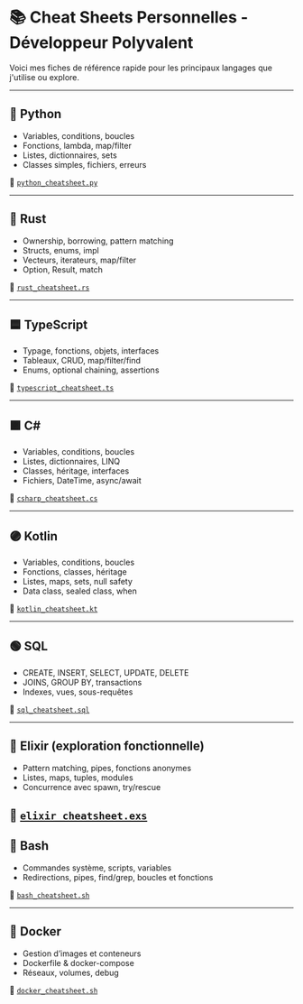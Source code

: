 # 📚 Cheat Sheets Personnelles - Développeur Polyvalent

Voici mes fiches de référence rapide pour les principaux langages que j'utilise ou explore.

---

## 🐍 Python
- Variables, conditions, boucles
- Fonctions, lambda, map/filter
- Listes, dictionnaires, sets
- Classes simples, fichiers, erreurs

📄 [`python_cheatsheet.py`](./python_cheatsheet.py)

---

## 🦀 Rust
- Ownership, borrowing, pattern matching
- Structs, enums, impl
- Vecteurs, iterateurs, map/filter
- Option, Result, match

📄 [`rust_cheatsheet.rs`](./rust_cheatsheet.rs)

---

## 🟦 TypeScript
- Typage, fonctions, objets, interfaces
- Tableaux, CRUD, map/filter/find
- Enums, optional chaining, assertions

📄 [`typescript_cheatsheet.ts`](./typescript_cheatsheet.ts)

---

## 🟪 C#
- Variables, conditions, boucles
- Listes, dictionnaires, LINQ
- Classes, héritage, interfaces
- Fichiers, DateTime, async/await

📄 [`csharp_cheatsheet.cs`](./csharp_cheatsheet.cs)

---

## 🟣 Kotlin
- Variables, conditions, boucles
- Fonctions, classes, héritage
- Listes, maps, sets, null safety
- Data class, sealed class, when

📄 [`kotlin_cheatsheet.kt`](./kotlin_cheatsheet.kt)

---

## 🟢 SQL
- CREATE, INSERT, SELECT, UPDATE, DELETE
- JOINS, GROUP BY, transactions
- Indexes, vues, sous-requêtes

📄 [`sql_cheatsheet.sql`](./sql_cheatsheet.sql)

---

## 🔮 Elixir (exploration fonctionnelle)
- Pattern matching, pipes, fonctions anonymes
- Listes, maps, tuples, modules
- Concurrence avec spawn, try/rescue

📄 [`elixir_cheatsheet.exs`](./elixir_cheatsheet.exs)
---

## 🐚 Bash
- Commandes système, scripts, variables
- Redirections, pipes, find/grep, boucles et fonctions

📄 [`bash_cheatsheet.sh`](./bash_cheatsheet.sh)

---

## 🐳 Docker
- Gestion d’images et conteneurs
- Dockerfile & docker-compose
- Réseaux, volumes, debug

📄 [`docker_cheatsheet.sh`](./docker_cheatsheet.sh)
